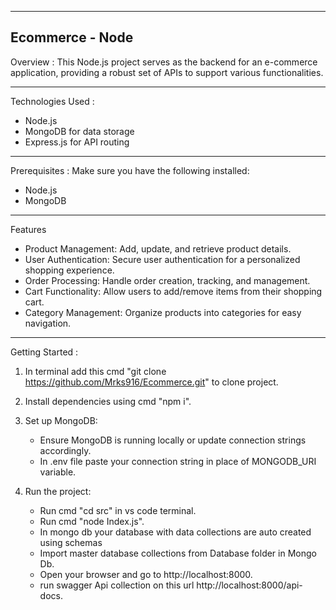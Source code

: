 -------------------------------------------------------------
Ecommerce - Node
-------------------------------------------------------------

Overview :
This Node.js project serves as the backend for an e-commerce application, providing a robust set of APIs to support various functionalities.

-------------------------------------------------------------

Technologies Used : 
- Node.js
- MongoDB for data storage
- Express.js for API routing

-------------------------------------------------------------


Prerequisites :
Make sure you have the following installed:
- Node.js
- MongoDB

-------------------------------------------------------------
Features
- Product Management: Add, update, and retrieve product details.
- User Authentication: Secure user authentication for a personalized shopping experience.
- Order Processing: Handle order creation, tracking, and management.
- Cart Functionality: Allow users to add/remove items from their shopping cart.
- Category Management: Organize products into categories for easy navigation.

-------------------------------------------------------------

Getting Started :

1. In terminal add this cmd "git clone https://github.com/Mrks916/Ecommerce.git" to clone project.

2. Install dependencies using cmd "npm i".

3. Set up MongoDB:
    - Ensure MongoDB is running locally or update connection strings accordingly.
    - In .env file paste your connection string in place of MONGODB_URI variable.

4. Run the project:
   - Run cmd "cd src" in vs code terminal.
   - Run cmd "node Index.js".
   - In mongo db your database with data collections are auto created using schemas 
   - Import master database collections from Database folder in Mongo Db. 
   - Open your browser and go to http://localhost:8000.
   - run swagger Api collection on this url http://localhost:8000/api-docs.
